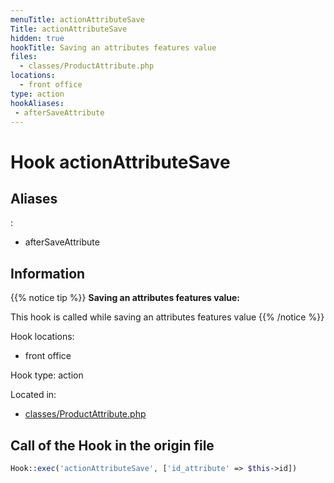 ```yaml
---
menuTitle: actionAttributeSave
Title: actionAttributeSave
hidden: true
hookTitle: Saving an attributes features value
files:
  - classes/ProductAttribute.php
locations:
  - front office
type: action
hookAliases:
 - afterSaveAttribute
---
```


# Hook actionAttributeSave

## Aliases
: 
 - afterSaveAttribute



## Information

{{% notice tip %}}
**Saving an attributes features value:** 

This hook is called while saving an attributes features value
{{% /notice %}}

Hook locations: 
  - front office

Hook type: action

Located in: 
  - [classes/ProductAttribute.php](https://github.com/PrestaShop/PrestaShop/blob/8.0.x/classes/ProductAttribute.php)

## Call of the Hook in the origin file

```php
Hook::exec('actionAttributeSave', ['id_attribute' => $this->id])
```